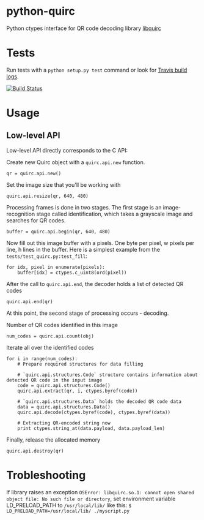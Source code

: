 # python-quirc

Python ctypes interface for QR code decoding library [libquirc](https://github.com/dlbeer/quirc)

# Tests

Run tests with a `python setup.py test` command or look for [Travis build logs](http://travis-ci.org/#!/svartalf/python-quirc).

[![Build Status](https://secure.travis-ci.org/svartalf/python-quirc.png)](http://travis-ci.org/svartalf/python-quirc)

# Usage

## Low-level API

Low-level API directly corresponds to the C API:

Create new Quirc object with a `quirc.api.new` function.

    qr = quirc.api.new()

Set the image size that you'll be working with

    quirc.api.resize(qr, 640, 480)

Processing frames is done in two stages. The first stage is an image-recognition stage called identification,
which takes a grayscale image and searches for QR codes.

    buffer = quirc.api.begin(qr, 640, 480)

Now fill out this image buffer with a pixels. One byte per pixel, w pixels per line, h lines in the buffer.
Here is a simplest example from the `tests/test_quirc.py:test_fill`:

    for idx, pixel in enumerate(pixels):
        buffer[idx] = ctypes.c_uint8(ord(pixel))

After the call to `quirc.api.end`, the decoder holds a list of detected QR codes

    quirc.api.end(qr)

At this point, the second stage of processing occurs - decoding.

Number of QR codes identified in this image

    num_codes = quirc.api.count(obj)

Iterate all over the identified codes

    for i in range(num_codes):
        # Prepare required structures for data filling

        # `quirc.api.structures.Code` structure contains information about detected QR code in the input image
        code = quirc.api.structures.Code()
        quirc.api.extract(qr, i, ctypes.byref(code))

        # `quirc.api.structures.Data` holds the decoded QR code data
        data = quirc.api.structures.Data()
        quirc.api.decode(ctypes.byref(code), ctypes.byref(data))

        # Extracting QR-encoded string now
        print ctypes.string_at(data.payload, data.payload_len)

Finally, release the allocated memory

    quirc.api.destroy(qr)

# Trobleshooting

If library raises an exception `OSError: libquirc.so.1: cannot open shared object file: No such file or directory`,
set environment variable LD_PRELOAD_PATH to `/usr/local/lib/` like this: `$ LD_PRELOAD_PATH=/usr/local/lib/ ./myscript.py`
